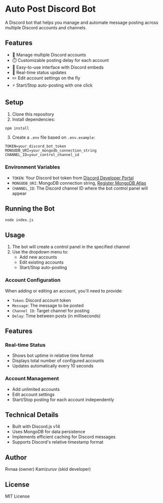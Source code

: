 # Auto Post Discord Bot

A Discord bot that helps you manage and automate message posting across multiple Discord accounts and channels.

## Features

- 🤖 Manage multiple Discord accounts
- ⏱️ Customizable posting delay for each account
- 📝 Easy-to-use interface with Discord embeds
- 🔄 Real-time status updates
- ✏️ Edit account settings on the fly
- ⚡ Start/Stop auto-posting with one click

## Setup

1. Clone this repository
2. Install dependencies:
```bash
npm install
```

3. Create a `.env` file based on `.env.example`:
```env
TOKEN=your_discord_bot_token
MONGODB_URI=your_mongodb_connection_string
CHANNEL_ID=your_control_channel_id
```

### Environment Variables

- `TOKEN`: Your Discord bot token from [Discord Developer Portal](https://discord.com/developers/applications)
- `MONGODB_URI`: MongoDB connection string, [Register MongoDB Atlas](https://www.mongodb.com/cloud/atlas/register)
- `CHANNEL_ID`: The Discord channel ID where the bot control panel will appear

## Running the Bot

```bash
node index.js
```

## Usage

1. The bot will create a control panel in the specified channel
2. Use the dropdown menu to:
   - Add new accounts
   - Edit existing accounts
   - Start/Stop auto-posting

### Account Configuration

When adding or editing an account, you'll need to provide:
- `Token`: Discord account token
- `Message`: The message to be posted
- `Channel ID`: Target channel for posting
- `Delay`: Time between posts (in milliseconds)

## Features

### Real-time Status
- Shows bot uptime in relative time format
- Displays total number of configured accounts
- Updates automatically every 10 seconds

### Account Management
- Add unlimited accounts
- Edit account settings
- Start/Stop posting for each account independently

## Technical Details

- Built with Discord.js v14
- Uses MongoDB for data persistence
- Implements efficient caching for Discord messages
- Supports Discord's relative timestamp format

## Author

Rvnaa (owner)
Kamizuruv (skid developer)

## License

MIT License
